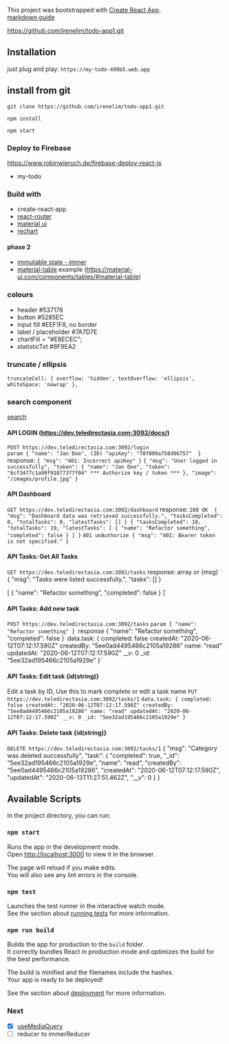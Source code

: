 This project was bootstrapped with [Create React App](https://github.com/facebook/create-react-app). <br/>
[markdown guide](https://www.markdownguide.org/)

https://github.com/irenelim/todo-app1.git

## Installation
just plug and play: `https://my-todo-499b5.web.app`

## install from git
`git clone https://github.com/irenelim/todo-app1.git`

`npm install`

`npm start`

### Deploy to Firebase
https://www.robinwieruch.de/firebase-deploy-react-js
 - my-todo

### Build with
* create-react-app
* [react-router](https://github.com/ReactTraining/react-router)
* [material ui](https://material-ui.com/components/)
* [rechart](http://recharts.org/en-US/examples/TwoSimplePieChart)

#### phase 2
* [immutable state - immer](https://github.com/immerjs/immer)
* [material-table](https://github.com/mbrn/material-table)
example (https://material-ui.com/components/tables/#material-table)

### colours
* header #537178
* button #5285EC
* input fill #EEF1F8, no border
* label / placeholder #7A7D7E
* chartFill = "#E8ECEC";
* statisticTxt #8F9EA2

### truncate / ellipsis
 `truncateCell: {
        overflow: 'hidden',
        textOverflow: 'ellipsis',
        whiteSpace: 'nowrap'
    },`

### search component
[search](https://material-ui.com/components/autocomplete/#search-input)

#### API LOGIN (https://dev.teledirectasia.com:3092/docs/)
`POST https://dev.teledirectasia.com:3092/login` <br /> 
`param {
  "name": "Jan Doe",
  (ID) "apiKey": "78f009a758d96757" 
}`
<br />
response: 
`{
  "msg": "401: Incorrect apiKey"
}`
`{
  "msg": "User logged in successfully",
  "token": {
    "name": "Jan Doe",
    "token": "6cf3477c1a90f91077377f04" *** Authorize key / token ***
  },
  "image": "/images/profile.jpg"
}`

#### API Dashboard
`GET https://dev.teledirectasia.com:3092/dashboard`
response:
`200 OK 
{
  "msg": "Dashboard data was retrieved successfully.",
  "tasksCompleted": 0,
  "totalTasks": 0,
  "latestTasks": []
}
{
  "tasksCompleted": 10,
  "totalTasks": 19,
  "latestTasks": [
    {
      "name": "Refactor something",
      "completed": false
    }
  ]
}`
`401 unAuthorize {
  "msg": "401: Bearer token is not specified."
}`

#### API Tasks: Get All Tasks
`GET https://dev.teledirectasia.com:3092/tasks`
response: array or {msg}
`
{
  "msg": "Tasks were listed successfully.",
  "tasks": []
}

[
  {
    "name": "Refactor something",
    "completed": false
  }
]`

#### API Tasks: Add new task
`POST https://dev.teledirectasia.com:3092/tasks`
`param {
  "name": "Refactor something"
}
`response {
  "name": "Refactor something",
  "completed": false
}`
`data.task: {
completed: false
createdAt: "2020-06-12T07:12:17.590Z"
createdBy: "5ee0ad4495466c2105a19286"
name: "read"
updatedAt: "2020-06-12T07:12:17.590Z"
__v: 0
_id: "5ee32ad195466c2105a1929e"
}`

#### API Tasks: Edit task {id(string)}
Edit a task by ID, Use this to mark complete or edit a task name
`PUT https://dev.teledirectasia.com:3092/tasks/1`
`data.task: {
completed: false
createdAt: "2020-06-12T07:12:17.590Z"
createdBy: "5ee0ad4495466c2105a19286"
name: "read"
updatedAt: "2020-06-12T07:12:17.590Z"
__v: 0
_id: "5ee32ad195466c2105a1929e"
}`

#### API Tasks: Delete task {id(string)}
`DELETE https://dev.teledirectasia.com:3092/tasks/1`
{
  "msg": "Category was deleted successfully",
  "task": {
    "completed": true,
    "_id": "5ee32ad195466c2105a1929e",
    "name": "read",
    "createdBy": "5ee0ad4495466c2105a19286",
    "createdAt": "2020-06-12T07:12:17.590Z",
    "updatedAt": "2020-06-13T11:27:51.462Z",
    "__v": 0
  }
}

## Available Scripts

In the project directory, you can run:

### `npm start`

Runs the app in the development mode.<br />
Open [http://localhost:3000](http://localhost:3000) to view it in the browser.

The page will reload if you make edits.<br />
You will also see any lint errors in the console.

### `npm test`

Launches the test runner in the interactive watch mode.<br />
See the section about [running tests](https://facebook.github.io/create-react-app/docs/running-tests) for more information.

### `npm run build`

Builds the app for production to the `build` folder.<br />
It correctly bundles React in production mode and optimizes the build for the best performance.

The build is minified and the filenames include the hashes.<br />
Your app is ready to be deployed!

See the section about [deployment](https://facebook.github.io/create-react-app/docs/deployment) for more information.

### Next
- [X] [useMediaQuery](https://material-ui.com/components/use-media-query/)
- [ ] reducer to immerReducer
